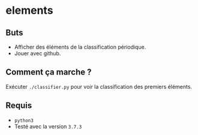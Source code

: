 # elements

## Buts
* Afficher des éléments de la classification périodique.
* Jouer avec github.

## Comment ça marche ?
Exécuter `./classifier.py` pour voir la classification des premiers éléments.

## Requis
* `python3`
* Testé avec la version `3.7.3`

